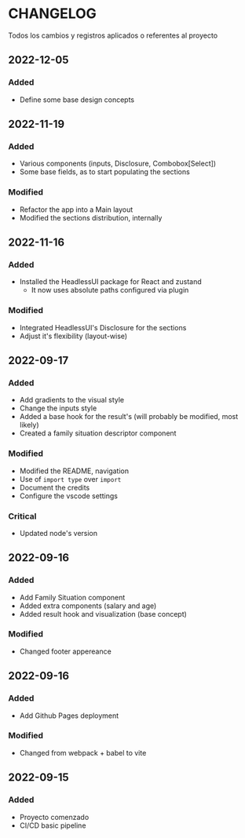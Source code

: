 # CHANGELOG

Todos los cambios y registros aplicados o referentes al proyecto

## 2022-12-05

### Added

- Define some base design concepts

## 2022-11-19

### Added

- Various components (inputs, Disclosure, Combobox[Select])
- Some base fields, as to start populating the sections

### Modified

- Refactor the app into a Main layout
- Modified the sections distribution, internally

## 2022-11-16

### Added

- Installed the HeadlessUI package for React and zustand
  - It now uses absolute paths configured via plugin

### Modified

- Integrated HeadlessUI's Disclosure for the sections
- Adjust it's flexibility (layout-wise)

## 2022-09-17

### Added

- Add gradients to the visual style
- Change the inputs style
- Added a base hook for the result's (will probably be modified, most likely)
- Created a family situation descriptor component

### Modified

- Modified the README, navigation
- Use of `import type` over `import`
- Document the credits
- Configure the vscode settings

### Critical

- Updated node's version

## 2022-09-16

### Added

- Add Family Situation component
- Added extra components (salary and age)
- Added result hook and visualization (base concept)

### Modified

- Changed footer appereance

## 2022-09-16

### Added

- Add Github Pages deployment

### Modified

- Changed from webpack + babel to vite

## 2022-09-15

### Added

- Proyecto comenzado
- CI/CD basic pipeline
